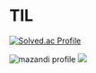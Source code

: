 # TIL

[![Solved.ac Profile](http://mazassumnida.wtf/api/v2/generate_badge?boj=kweonwoo4288)](https://solved.ac/kweonwoo4288/)

![mazandi profile](http://mazandi.herokuapp.com/api?handle={kweonwoo4288}&theme=dark)
<img src="http://mazandi.herokuapp.com/api?handle={kweonwoo4288}&theme=dark"/>
